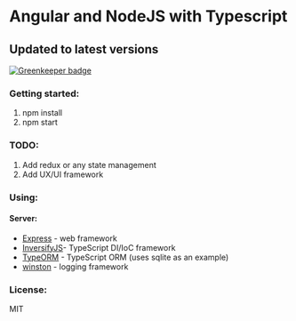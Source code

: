 # Angular and NodeJS with Typescript
## Updated to latest versions

[![Greenkeeper badge](https://badges.greenkeeper.io/HackPoint/ng-apps.svg)](https://greenkeeper.io/)

### Getting started:
1. npm install
2. npm start

### TODO:
1. Add redux or any state management
2. Add UX/UI framework


### Using:
  #### Server: 
  * [Express](http://expressjs.com/) - web framework
  * [InversifyJS](https://github.com/inversify/InversifyJS)- TypeScript DI/IoC framework
  * [TypeORM](https://github.com/typeorm/typeorm/) - TypeScript ORM (uses sqlite as an example)
  * [winston](https://github.com/winstonjs/winston/) - logging framework

### License:
MIT


 
